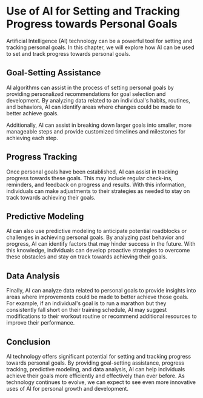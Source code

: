 Use of AI for Setting and Tracking Progress towards Personal Goals
=================================================================================================================

Artificial Intelligence (AI) technology can be a powerful tool for setting and tracking personal goals. In this chapter, we will explore how AI can be used to set and track progress towards personal goals.

Goal-Setting Assistance
-----------------------

AI algorithms can assist in the process of setting personal goals by providing personalized recommendations for goal selection and development. By analyzing data related to an individual's habits, routines, and behaviors, AI can identify areas where changes could be made to better achieve goals.

Additionally, AI can assist in breaking down larger goals into smaller, more manageable steps and provide customized timelines and milestones for achieving each step.

Progress Tracking
-----------------

Once personal goals have been established, AI can assist in tracking progress towards these goals. This may include regular check-ins, reminders, and feedback on progress and results. With this information, individuals can make adjustments to their strategies as needed to stay on track towards achieving their goals.

Predictive Modeling
-------------------

AI can also use predictive modeling to anticipate potential roadblocks or challenges in achieving personal goals. By analyzing past behavior and progress, AI can identify factors that may hinder success in the future. With this knowledge, individuals can develop proactive strategies to overcome these obstacles and stay on track towards achieving their goals.

Data Analysis
-------------

Finally, AI can analyze data related to personal goals to provide insights into areas where improvements could be made to better achieve those goals. For example, if an individual's goal is to run a marathon but they consistently fall short on their training schedule, AI may suggest modifications to their workout routine or recommend additional resources to improve their performance.

Conclusion
----------

AI technology offers significant potential for setting and tracking progress towards personal goals. By providing goal-setting assistance, progress tracking, predictive modeling, and data analysis, AI can help individuals achieve their goals more efficiently and effectively than ever before. As technology continues to evolve, we can expect to see even more innovative uses of AI for personal growth and development.
